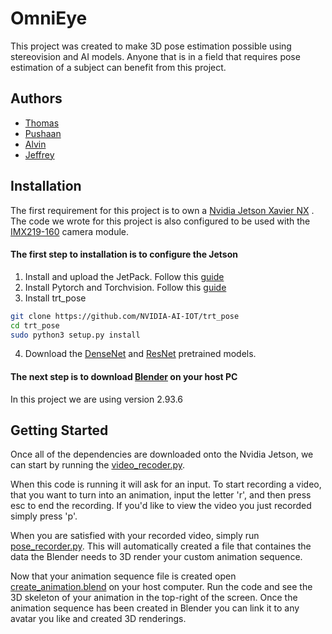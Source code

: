
# OmniEye

This project was created to make 3D pose estimation possible using stereovision and AI models.  Anyone that is in a field that requires pose estimation of a subject can benefit from this project.
 

## Authors

- [Thomas](https://www.github.com/tomlogan-dev1)
- [Pushaan](https://www.github.com/shaan1999s)
- [Alvin](https://www.github.com/mhyo4125)
- [Jeffrey](https://www.github.com/jeffrey0515)


## Installation

The first requirement for this project is to own a [Nvidia Jetson Xavier NX](https://www.amazon.com/NVIDIA-Jetson-Xavier-Developer-812674024318/dp/B086874Q5R/ref=sr_1_2?crid=2XIX0VD5MYD2J&keywords=nvidia+jetson+xavier+nx&qid=1638136020&qsid=131-2276662-2444818&sprefix=nvidia+jetson+xavier%2Caps%2C201&sr=8-2&sres=B086874Q5R%2CB083ZL3X5B%2CB09BPXZMB3%2CB094F9BR61%2CB084DSDDLT%2CB08MQBY79Y%2CB08HR6ZBYJ%2CB07T5BNF14%2CB08J157LHH%2CB08F743RGG%2CB091YXMVHT%2CB06XPFH939%2CB07ZYJYGZ5%2CB07NSRK2DL%2CB08PDZ68D7%2CB07L8YGDL5&srpt=PERSONAL_COMPUTER) 
.  The code we wrote for this project is also configured to be used with the [IMX219-160](https://www.amazon.com/Jetson-Nano-Camera-IMX219-160-8-Megapixels/dp/B07T43K7LC/ref=sr_1_1_sspa?keywords=nvidia+jetson+camera&qid=1638136101&sr=8-1-spons&psc=1&smid=A2SA28G0M1VPHD&spLa=ZW5jcnlwdGVkUXVhbGlmaWVyPUEyMFA4UzQ5NUNRNERQJmVuY3J5cHRlZElkPUEwNDA2NTY2MkZXSkUwSTc5WTBKMyZlbmNyeXB0ZWRBZElkPUEwNzkyMzc1MTZYMUFTU1Y2TFVLRyZ3aWRnZXROYW1lPXNwX2F0ZiZhY3Rpb249Y2xpY2tSZWRpcmVjdCZkb05vdExvZ0NsaWNrPXRydWU=) camera module.


#### The first step to installation is to configure the Jetson

1. Install and upload the JetPack.  Follow this [guide](https://www.stereolabs.com/blog/getting-started-with-jetson-xavier-nx/)
2. Install Pytorch and Torchvision. Follow this [guide](https://forums.developer.nvidia.com/t/pytorch-for-jetson-version-1-10-now-available/72048)
3. Install trt_pose

```bash
git clone https://github.com/NVIDIA-AI-IOT/trt_pose
cd trt_pose
sudo python3 setup.py install
```
4. Download the [DenseNet](https://drive.google.com/file/d/13FkJkx7evQ1WwP54UmdiDXWyFMY1OxDU/view) and [ResNet](https://drive.google.com/file/d/1XYDdCUdiF2xxx4rznmLb62SdOUZuoNbd/view) pretrained models.

#### The next step is to download [Blender](https://www.blender.org/download/) on your host PC
In this project we are using version 2.93.6




## Getting Started

Once all of the dependencies are downloaded onto the Nvidia Jetson, we can start by running the [video_recoder.py]().

When this code is running it will ask for an input.  To start recording a video, that you want to turn into an animation, input the letter 'r', and then press esc to end the recording.  If you'd like to view the video you just recorded simply press 'p'.

When you are satisfied with your recorded video, simply run [pose_recorder.py]().  This will automatically created a file that containes the data the Blender needs to 3D render your custom animation sequence.

Now that your animation sequence file is created open [create_animation.blend]() on your host computer.
Run the code and see the 3D skeleton of your animation in the top-right of the screen.  Once the animation sequence has been created in Blender you can link it to any avatar you like and created 3D renderings.


